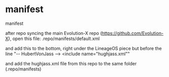 # manifest
manifest

after repo syncing the main Evolution-X repo (https://github.com/Evolution-X), open this file:
.repo/manifests/default.xml

and add this to the bottom, right under the LineageOS piece but before the </manifest> line
"-- HubertVonJass -->
  <include name="hughjass.xml""

and add the hughjass.xml file from this repo to the same folder (.repo/manifests)
